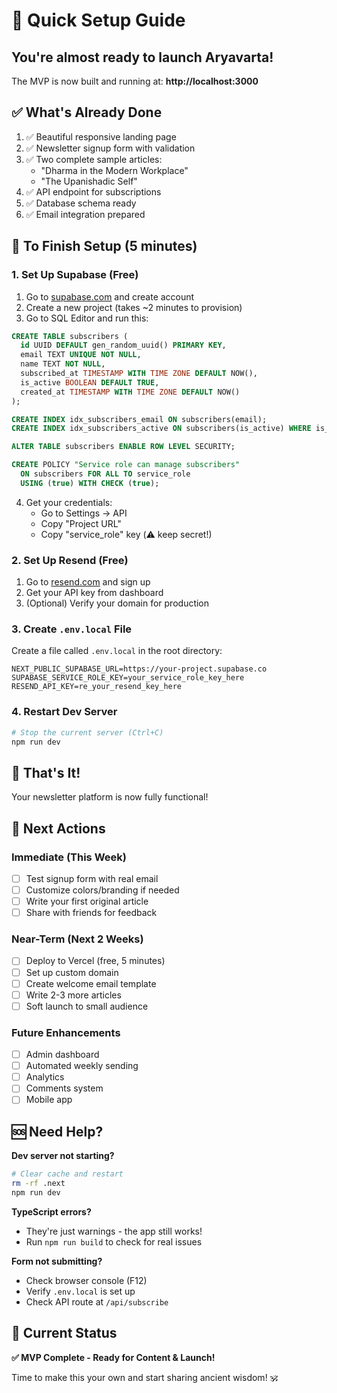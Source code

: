 # 🚀 Quick Setup Guide

## You're almost ready to launch Aryavarta!

The MVP is now built and running at: **http://localhost:3000**

## ✅ What's Already Done

1. ✅ Beautiful responsive landing page
2. ✅ Newsletter signup form with validation
3. ✅ Two complete sample articles:
   - "Dharma in the Modern Workplace"
   - "The Upanishadic Self"
4. ✅ API endpoint for subscriptions
5. ✅ Database schema ready
6. ✅ Email integration prepared

## 🔧 To Finish Setup (5 minutes)

### 1. Set Up Supabase (Free)

1. Go to [supabase.com](https://supabase.com) and create account
2. Create a new project (takes ~2 minutes to provision)
3. Go to SQL Editor and run this:

```sql
CREATE TABLE subscribers (
  id UUID DEFAULT gen_random_uuid() PRIMARY KEY,
  email TEXT UNIQUE NOT NULL,
  name TEXT NOT NULL,
  subscribed_at TIMESTAMP WITH TIME ZONE DEFAULT NOW(),
  is_active BOOLEAN DEFAULT TRUE,
  created_at TIMESTAMP WITH TIME ZONE DEFAULT NOW()
);

CREATE INDEX idx_subscribers_email ON subscribers(email);
CREATE INDEX idx_subscribers_active ON subscribers(is_active) WHERE is_active = TRUE;

ALTER TABLE subscribers ENABLE ROW LEVEL SECURITY;

CREATE POLICY "Service role can manage subscribers"
  ON subscribers FOR ALL TO service_role
  USING (true) WITH CHECK (true);
```

4. Get your credentials:
   - Go to Settings → API
   - Copy "Project URL"
   - Copy "service_role" key (⚠️ keep secret!)

### 2. Set Up Resend (Free)

1. Go to [resend.com](https://resend.com) and sign up
2. Get your API key from dashboard
3. (Optional) Verify your domain for production

### 3. Create `.env.local` File

Create a file called `.env.local` in the root directory:

```env
NEXT_PUBLIC_SUPABASE_URL=https://your-project.supabase.co
SUPABASE_SERVICE_ROLE_KEY=your_service_role_key_here
RESEND_API_KEY=re_your_resend_key_here
```

### 4. Restart Dev Server

```bash
# Stop the current server (Ctrl+C)
npm run dev
```

## 🎉 That's It!

Your newsletter platform is now fully functional!

## 📝 Next Actions

### Immediate (This Week)
- [ ] Test signup form with real email
- [ ] Customize colors/branding if needed
- [ ] Write your first original article
- [ ] Share with friends for feedback

### Near-Term (Next 2 Weeks)
- [ ] Deploy to Vercel (free, 5 minutes)
- [ ] Set up custom domain
- [ ] Create welcome email template
- [ ] Write 2-3 more articles
- [ ] Soft launch to small audience

### Future Enhancements
- [ ] Admin dashboard
- [ ] Automated weekly sending
- [ ] Analytics
- [ ] Comments system
- [ ] Mobile app

## 🆘 Need Help?

**Dev server not starting?**
```bash
# Clear cache and restart
rm -rf .next
npm run dev
```

**TypeScript errors?**
- They're just warnings - the app still works!
- Run `npm run build` to check for real issues

**Form not submitting?**
- Check browser console (F12)
- Verify `.env.local` is set up
- Check API route at `/api/subscribe`

## 🎯 Current Status

**✅ MVP Complete - Ready for Content & Launch!**

Time to make this your own and start sharing ancient wisdom! 🕉️
